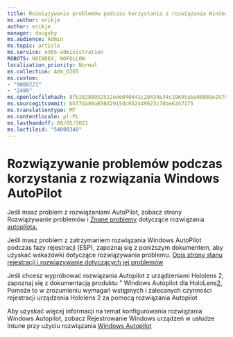 ```yaml
---
title: Rozwiązywanie problemów podczas korzystania z rozwiązania Windows AutoPilot
ms.author: erikje
author: erikje
manager: dougeby
ms.audience: Admin
ms.topic: article
ms.service: o365-administration
ROBOTS: NOINDEX, NOFOLLOW
localization_priority: Normal
ms.collection: Adm_O365
ms.custom:
- "9000221"
- "2490"
ms.openlocfilehash: 8fb28280952522ede040441c20434e34c19695aba00889e2978ed98ef1544819
ms.sourcegitcommit: b5f7da89a650d2915dc652449623c78be6247175
ms.translationtype: MT
ms.contentlocale: pl-PL
ms.lasthandoff: 08/05/2021
ms.locfileid: "54008340"
---
```

# <a name="troubleshoot-issues-when-using-windows-autopilot"></a>Rozwiązywanie problemów podczas korzystania z rozwiązania Windows AutoPilot

Jeśli masz problem z rozwiązaniami AutoPilot, zobacz strony Rozwiązywanie problemów i [Znane problemy](https://docs.microsoft.com/windows/deployment/windows-autopilot/known-issues) dotyczące rozwiązania [autopilota.](https://docs.microsoft.com/windows/deployment/windows-autopilot/troubleshooting)

Jeśli masz problem z zatrzymaniem rozwiązania Windows AutoPilot podczas fazy rejestracji (ESP), zapoznaj się z poniższym dokumentem, aby uzyskać wskazówki dotyczące rozwiązywania problemu. [Opis strony stanu rejestracji i rozwiązywanie dotyczących jej problemów](https://docs.microsoft.com/troubleshoot/mem/intune/understand-troubleshoot-esp)

Jeśli chcesz wypróbować rozwiązania Autopilot z urządzeniami Hololens 2, zapoznaj się z dokumentacją produktu " Windows Autopilot dla HoloLens[2.](https://docs.microsoft.com/hololens/hololens2-autopilot) Pomoże to w zrozumieniu wymagań wstępnych i zalecanych czynności rejestracji urządzenia Hololens 2 za pomocą rozwiązania Autopilot  

Aby uzyskać więcej informacji na temat konfigurowania rozwiązania Windows Autopilot, zobacz Rejestrowanie Windows urządzeń w usłudze Intune przy użyciu rozwiązania [Windows Autopilot](https://docs.microsoft.com/intune/enrollment/enrollment-autopilot)